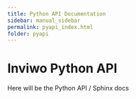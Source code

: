 ```yaml
---
title: Python API Documentation
sidebar: manual_sidebar
permalink: pyapi_index.html
folder: pyapi
---
```


# Inviwo Python API

Here will be the Python API / Sphinx docs

